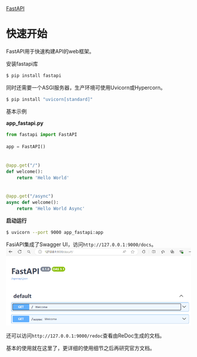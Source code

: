 [FastAPI](https://fastapi.tiangolo.com/zh/) 
# 快速开始

FastAPI用于快速构建API的web框架。

安装fastapi库
```Bash
$ pip install fastapi
```

同时还需要一个ASGI服务器，生产环境可使用Uvicorn或Hypercorn。
```Bash
$ pip install "uvicorn[standard]"
```

基本示例

<!-- tabs:start -->
**app_fastapi.py**
```Python
from fastapi import FastAPI

app = FastAPI()


@app.get("/")
def welcome():
    return 'Hello World'


@app.get("/async")
async def welcome():
    return 'Hello World Async'
```

**启动运行**
```Bash
$ uvicorn --port 9000 app_fastapi:app
```
<!-- tabs:end -->

FasiAPI集成了Swagger UI，访问`http://127.0.0.1:9000/docs`。
![python-fastapi-swagger.png](./_media/python-fastapi-swagger.png) 

还可以访问`http://127.0.0.1:9000/redoc`查看由ReDoc生成的文档。

基本的使用就在这里了，更详细的使用细节之后再研究官方文档。